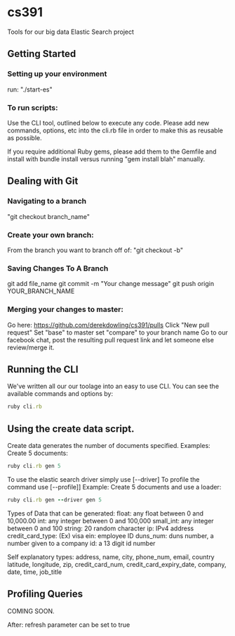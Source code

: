 cs391
=====

Tools for our big data Elastic Search project

Getting Started
-----------------------------------------------------------------------------
### Setting up your environment
run: "./start-es"

### To run scripts:

Use the CLI tool, outlined below to execute any code. Please add new commands, options, etc
into the cli.rb file in order to make this as reusable as possible.

If you require additional Ruby gems, please add them to the Gemfile and install
with bundle install versus running "gem install blah" manually.

Dealing with Git
-----------------------------------------------------------------------------
### Navigating to a branch
"git checkout branch_name"

### Create your own branch:
From the branch you want to branch off of:
"git checkout -b"

### Saving Changes To A Branch
git add file_name
git commit -m "Your change message"
git push origin YOUR_BRANCH_NAME

### Merging your changes to master:
Go here: https://github.com/derekdowling/cs391/pulls
Click "New pull request"
Set "base" to master set "compare" to your branch name
Go to our facebook chat, post the resulting pull request link and let someone else review/merge it.

Running the CLI
----------------------------------------------------------------------------
We've written all our our toolage into an easy to use CLI. You can see the available commands
and options by:
```ruby
ruby cli.rb
```

Using the create data script.
-----------------------------------------------------------------------------
Create data generates the number of documents specified.
Examples:
Create 5 documents:
```ruby 
ruby cli.rb gen 5
```

To use the elastic search driver simply use [--driver]
To profile the command use [--profile]]
Example:
Create 5 documents and use a loader:
```ruby
ruby cli.rb gen --driver gen 5
```
Types of Data that can be generated:
float: any float between 0 and 10,000.00
int: any integer between 0 and 100,000
small_int: any integer between 0 and 100
string: 20 random character
ip: IPv4 address
credit_card_type: (Ex) visa
ein: employee ID
duns_num: duns number, a number given to a company
id: a 13 digit id number

Self explanatory types:
address, name, city, phone_num, email, country
latitude, longitude, zip, credit_card_num,
credit_card_expiry_date, company, date, time, job_title

Profiling Queries
----------------------------------------------------------------------------
COMING SOON.



After:
refresh parameter can be set to true
